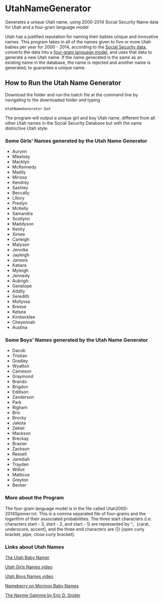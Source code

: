 # UtahNameGenerator
Generates a unique Utah name, using 2000-2014 Social Security Name data for Utah and a four-gram language model


Utah has a justified reputation for naming their babies unique and innovative names. This program takes in all of the names given to five or more Utah babies per year for 2000 - 2014, according to the [Social Security data](http://www.ssa.gov/oact/babynames/limits.html), converts the data into a [four-gram language model](http://en.wikipedia.org/wiki/N-gram), and uses that data to generate a new Utah name. If the name generated is the same as an existing name in the database, the name is rejected and another name is generated, to guarantee a unique name.

## How to Run the Utah Name Generator
Download the folder and run the batch file at the command line by navigating to the downloaded folder and typing

```
UtahNameGenerator.bat
```

The program will output a unique girl and boy Utah name, different from all other Utah names in the Social Security Database but with the same distinctive Utah style.


### Some Girls' Names generated by the Utah Name Generator
* Aurynn
* Mikelsey
* Macklyn
* McKennedy
* Madily
* Mirissa
* Kendrey
* Sashley
* Beccally
* Lillory
* Preslyn
* McKelly
* Samandra
* Scotlynn
* Maddyson
* Kenity
* Ximee
* Carleigh
* Malyson
* Jennika
* Jayleigh
* Janesis
* Katiara
* Myleigh
* Jennedy
* Aubrigh
* Genelope
* Addily
* Seredith
* Mollyssa
* Breese
* Kelsea
* Kimberklee
* Cheyennah
* Austina


### Some Boys' Names generated by the Utah Name Generator
* Dacob
* Tristian
* Gradley
* Wyatton
* Cameson
* Graymond
* Brando
* Brigdon
* Eddison
* Zanderson
* Park
* Righam
* Brix
* Brocky
* Jakota
* Zekiel
* Mackson
* Breckay
* Braxter
* Zackson
* Reesell
* Jarediah
* Trayden
* Williot
* Matticus
* Greyton
* Becker


### More about the Program
The four-gram language model is in the file called Utah2000-2014Spinner.txt. This is a comma separated file of four-grams and the logarithm of their associated probabilities. The three start characters (i.e.  characters start - 3, start - 2, and start - 1) are represented by ^_` [carat, underscore, accent], and the three end characters are {|} [open curly bracket, pipe, close curly bracket].


### Links about Utah Names
[The Utah Baby Namer](http://wesclark.com/ubn/)

[Utah Girls Names video](http://www.youtube.com/watch?v=BfIehCrO4Zs)

[Utah Boys Names video](http://www.youtube.com/watch?v=GXPrtJKPmB0)

[Nameberry on Mormon Baby Names](http://nameberry.com/blog/mormon-baby-names-traditions-and-trends)

[The Nayme Gaimme by Eric D. Snider](http://www.ericdsnider.com/snide/the-nayme-gaimme/)